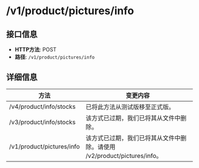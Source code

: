 # /v1/product/pictures/info

## 接口信息

- **HTTP方法**: POST
- **路径**: `/v1/product/pictures/info`

## 详细信息

方法 | 变更内容  
---|---  
/v4/product/info/stocks | 已将此方法从测试版移至正式版。  
/v3/product/info/stocks | 该方式已过期，我们已将其从文件中删除。  
/v1/product/pictures/info | 该方式已过期，我们已将其从文件中删除。请使用 /v2/product/pictures/info。
